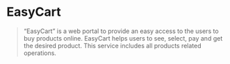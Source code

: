 # EasyCart
> “EasyCart” is a web portal to provide an easy access to the users to buy products online. EasyCart helps users to see, select, pay and get the desired product. This service includes all products related operations.
